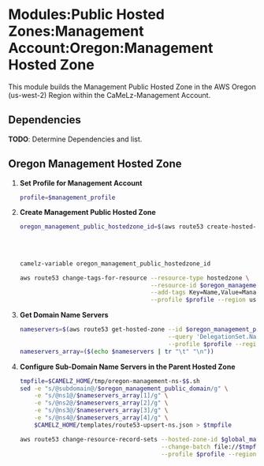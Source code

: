 # Modules:Public Hosted Zones:Management Account:Oregon:Management Hosted Zone

This module builds the Management Public Hosted Zone in the AWS Oregon (us-west-2) Region within the
CaMeLz-Management Account.

## Dependencies

**TODO**: Determine Dependencies and list.

## Oregon Management Hosted Zone

1. **Set Profile for Management Account**

    ```bash
    profile=$management_profile
    ```

1. **Create Management Public Hosted Zone**

    ```bash
    oregon_management_public_hostedzone_id=$(aws route53 create-hosted-zone --name $oregon_management_public_domain \
                                                                          --hosted-zone-config Comment="Public Zone for $oregon_management_public_domain",PrivateZone=false \
                                                                          --caller-reference $(date +%s) \
                                                                          --query 'HostedZone.Id' \
                                                                          --profile $profile --region us-east-1 --output text | cut -f3 -d /)
    camelz-variable oregon_management_public_hostedzone_id

    aws route53 change-tags-for-resource --resource-type hostedzone \
                                         --resource-id $oregon_management_public_hostedzone_id \
                                         --add-tags Key=Name,Value=Management-PublicHostedZone Key=Company,Value=CaMeLz Key=Environment,Value=Management \
                                         --profile $profile --region us-east-1 --output text
    ```

1. **Get Domain Name Servers**

    ```bash
    nameservers=$(aws route53 get-hosted-zone --id $oregon_management_public_hostedzone_id \
                                              --query 'DelegationSet.NameServers' \
                                              --profile $profile --region us-east-1 --output text)
    nameservers_array=($(echo $nameservers | tr "\t" "\n"))
    ```

1. **Configure Sub-Domain Name Servers in the Parent Hosted Zone**

    ```bash
    tmpfile=$CAMELZ_HOME/tmp/oregon-management-ns-$$.sh
    sed -e "s/@subdomain@/$oregon_management_public_domain/g" \
        -e "s/@ns1@/$nameservers_array[1]/g" \
        -e "s/@ns2@/$nameservers_array[2]/g" \
        -e "s/@ns3@/$nameservers_array[3]/g" \
        -e "s/@ns4@/$nameservers_array[4]/g" \
        $CAMELZ_HOME/templates/route53-upsert-ns.json > $tmpfile

    aws route53 change-resource-record-sets --hosted-zone-id $global_management_public_hostedzone_id \
                                            --change-batch file://$tmpfile \
                                            --profile $profile --region us-east-1 --output text
    ```

